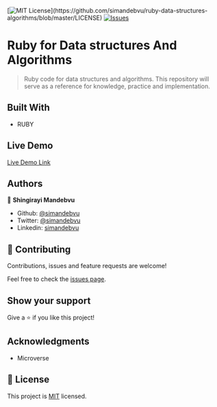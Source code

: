 [![MIT License](https://img.shields.io/apm/l/atomic-design-ui.svg?)](https://github.com/simandebvu/ruby-data-structures-algorithms/blob/master/LICENSE)
[![Issues](https://img.shields.io/github/issues-raw/tterb/PlayMusic.svg?maxAge=25000)](https://github.com/simandebvu/ruby-data-structures-algorithms/issues)  

# Ruby for Data structures And Algorithms

> Ruby code for data structures and algorithms. This repository will serve as a reference for knowledge, practice and implementation.

## Built With

- RUBY

## Live Demo

[Live Demo Link](#)

## Authors

👤 **Shingirayi Mandebvu**

- Github: [@simandebvu](https://github.com/simandebvu)
- Twitter: [@simandebvu](https://twitter.com/simandebvu)
- Linkedin: [simandebvu](https://linkedin.com/in/simandebvu)

## 🤝 Contributing

Contributions, issues and feature requests are welcome!

Feel free to check the [issues page](issues/).

## Show your support

Give a ⭐️ if you like this project!

## Acknowledgments

- Microverse

## 📝 License

This project is [MIT](LICENSE) licensed.
